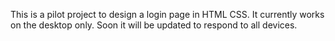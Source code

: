 This is a pilot project to design a login page in HTML CSS. It currently works on the desktop only. Soon it will be updated to respond to all devices.
